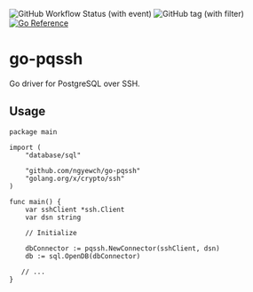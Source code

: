 ![GitHub Workflow Status (with event)](https://img.shields.io/github/actions/workflow/status/ngyewch/go-pqssh/build.yml)
![GitHub tag (with filter)](https://img.shields.io/github/v/tag/ngyewch/go-pqssh)
[![Go Reference](https://pkg.go.dev/badge/github.com/ngyewch/go-pqssh.svg)](https://pkg.go.dev/github.com/ngyewch/go-pqssh)

# go-pqssh

Go driver for PostgreSQL over SSH.

## Usage

```
package main

import (
    "database/sql"

    "github.com/ngyewch/go-pqssh"
    "golang.org/x/crypto/ssh"
)

func main() {
    var sshClient *ssh.Client
    var dsn string

    // Initialize

    dbConnector := pqssh.NewConnector(sshClient, dsn)
    db := sql.OpenDB(dbConnector)

   // ...
}
```